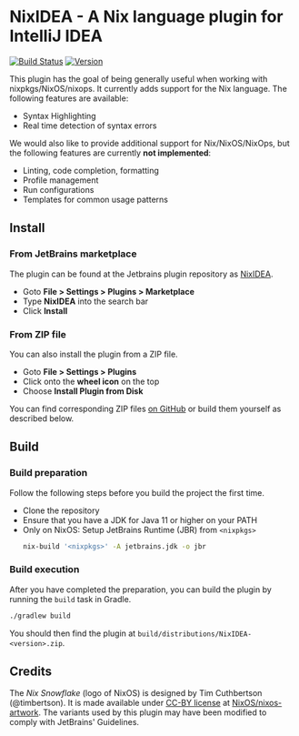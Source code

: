 # NixIDEA - A Nix language plugin for IntelliJ IDEA

[![Build Status](https://github.com/NixOS/nix-idea/actions/workflows/build.yml/badge.svg?branch=master)][build-status]
[![Version](https://img.shields.io/jetbrains/plugin/v/nix-idea)][marketplace]

<!-- Plugin description -->

This plugin has the goal of being generally useful when working with nixpkgs/NixOS/nixops.
It currently adds support for the Nix language.
The following features are available:

 *  Syntax Highlighting
 *  Real time detection of syntax errors

We would also like to provide additional support for Nix/NixOS/NixOps,
but the following features are currently **not implemented**:

 *  Linting, code completion, formatting
 *  Profile management
 *  Run configurations
 *  Templates for common usage patterns

<!-- Plugin description end -->

## Install

### From JetBrains marketplace

The plugin can be found at the Jetbrains plugin repository as
[NixIDEA][marketplace].

 *  Goto **File > Settings > Plugins > Marketplace**
 *  Type **NixIDEA** into the search bar
 *  Click **Install**

### From ZIP file

You can also install the plugin from a ZIP file.

 *  Goto **File > Settings > Plugins**
 *  Click onto the **wheel icon** on the top
 *  Choose **Install Plugin from Disk**

You can find corresponding ZIP files [on GitHub][releases] or build them
yourself as described below.

## Build

### Build preparation

Follow the following steps before you build the project the first time.

 *  Clone the repository
 *  Ensure that you have a JDK for Java 11 or higher on your PATH
 *  Only on NixOS: Setup JetBrains Runtime (JBR) from `<nixpkgs>`
    ```sh
    nix-build '<nixpkgs>' -A jetbrains.jdk -o jbr
    ```

### Build execution

After you have completed the preparation, you can build the plugin by
running the `build` task in Gradle.

```sh
./gradlew build
```

You should then find the plugin at
`build/distributions/NixIDEA-<version>.zip`.

## Credits

The *Nix Snowflake* (logo of NixOS) is designed by Tim Cuthbertson (@timbertson).
It is made available under [CC-BY license](https://creativecommons.org/licenses/by/4.0/)
at [NixOS/nixos-artwork](https://github.com/NixOS/nixos-artwork/tree/master/logo).
The variants used by this plugin may have been modified to comply with JetBrains' Guidelines.

[build-status]:
<https://github.com/NixOS/nix-idea/actions/workflows/build.yml?query=branch%3Amaster>
"Latest builds at GitHub Actions"
[marketplace]:
<https://plugins.jetbrains.com/plugin/8607-nixidea/>
"NixIDEA on JetBrains Marketplace"
[releases]:
<https://github.com/NixOS/nix-idea/releases>
"Releases · NixOS/nix-idea"
